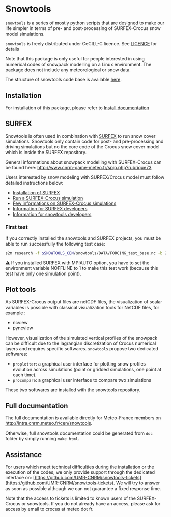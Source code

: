 # Snowtools

`snowtools` is a series of mostly python scripts that are designed to make our life simpler in terms of pre- and post-processing of SURFEX-Crocus snow model simulations.

`snowtools` is freely distributed under CeCILL-C licence. See [LICENCE](LICENCE.txt) for details

Note that this package is only useful for people interested in using numerical codes of snowpack modelling on a Linux environment. The package does not include any meteorological or snow data.

The structure of snowtools code base is available [here](doc/source/misc/orga.rst).

## Installation

For installation of this package, please refer to [Install documentation](doc/source/misc/install.rst)

## SURFEX

Snowtools is often used in combination with [SURFEX](http://www.cnrm-game-meteo.fr/surfex/spip.php) to run snow cover simulations. Snowtools only contain code for post- and pre-processing and driving simulations but no the core code of the Crocus snow cover model which is inside the SURFEX repository.

General informations about snowpack modelling with SURFEX-Crocus can be found here: <http://www.cnrm-game-meteo.fr/spip.php?rubrique73>

Users interested by snow modeling with SURFEX/Crocus model must follow detailed instructions below:

* [Installation of SURFEX](doc/source/misc/surfex-install.rst)
* [Run a SURFEX-Crocus simulation](doc/source/misc/surfex-run.rst)
* [Few informations on SURFEX-Crocus simulations](doc/source/misc/surfex.rst)
* [Information for SURFEX developers](doc/source/misc/surfex-dev.rst)
* [Information for snowtools developers](doc/source/misc/contribute.rst)

### First test
If you correctly installed the snowtools and SURFEX projects, you must be able to run successfully the following test case:

```bash
s2m research -f $SNOWTOOLS_CEN/snowtools/DATA/FORCING_test_base.nc -b 20100801 -e 20110801 -o output -g -s ...yoursurfexdirectory.../exe
```

:warning: If you installed SURFEX with MPIAUTO option, you have to set the environment variable NOFFLINE to 1 to make this test work (because this test have only one simulation point).

## Plot tools

As SURFEX-Crocus output files are netCDF files, the visualization of scalar variables is possible with classical visualization tools for NetCDF files, for example :

- ncview
- pyncview

However, visualization of the simulated vertical profiles of the snowpack can be difficult due to the lagrangian discretization of Crocus numerical layers and requires specific softwares. `snowtools` propose two dedicated softwares:

- `proplotter`: a graphical user interface for plotting snow profiles evolution across simulations (point or gridded simulations, one point at each time).
- `procompare`: a graphical user interface to compare two simulations

These two softwares are installed with the snowtools repository.

## Full documentation

The full documentation is available directly for Meteo-France members on <http://intra.cnrm.meteo.fr/cen/snowtools>.

Otherwise, full snowtools documentation could be generated from `doc` folder by simply running ``make html``.

## Assistance

For users which meet technical difficulties during the installation or the execution of the codes, we only provide support through the dedicated interface on: [https://github.com/UMR-CNRM/snowtools-tickets](https://github.com/UMR-CNRM/snowtools-tickets). We will try to answer as soon as possible although we can not guarantee a fixed response time.

Note that the access to tickets is limited to known users of the SURFEX-Crocus or snowtools. If you do not already have an access, please ask for access by email to crocus at meteo dot fr.
